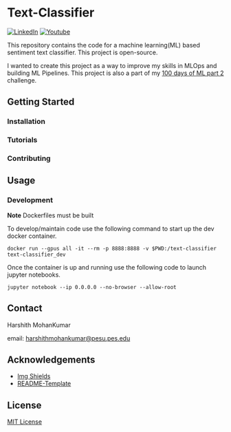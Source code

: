 # Text-Classifier
<!-- [![Contributors][contributors-shield]][contributors-url]
[![Forks][forks-shield]][forks-url]
[![Stargazers][stars-shield]][stars-url]
[![Issues][issues-shield]][issues-url]
[![MIT License][license-shield]][license-url] -->
[![LinkedIn][linkedin-shield]][linkedin-url]
[![Youtube][youtube-shield]][youtube-url]

<!-- DESCRIPTION -->
This repository contains the code for a machine learning(ML) based sentiment text classifier. This project is open-source.

I wanted to create this project as a way to improve my skills in MLOps and building ML Pipelines. This project is also a part of my [100 days of ML part 2](https://github.com/Harsh188/100-Days-of-ML-Pt2) challenge.

<!-- GETTING STARTED -->
## Getting Started


### Installation

### Tutorials

### Contributing

<!-- USAGE EXAMPLES -->
## Usage

### Development

**Note** Dockerfiles must be built

To develop/maintain code use the following command to start up the dev docker container.

```
docker run --gpus all -it --rm -p 8888:8888 -v $PWD:/text-classifier text-classifier_dev
```

Once the container is up and running use the following code to launch jupyter notebooks.

```
jupyter notebook --ip 0.0.0.0 --no-browser --allow-root
```

<!-- ROADMAP -->

<!-- CONTACT -->
## Contact

Harshith MohanKumar

email: harshithmohankumar@pesu.pes.edu 

<!-- ACKNOWLEDGEMENTS -->
## Acknowledgements
* [Img Shields](https://shields.io)
* [README-Template](Best-README-Template)

<!-- License -->
## License
[MIT License](https://github.com/HMK-projects/Text-Classifier/blob/main/LICENSE)

<!-- MARKDOWN LINKS & IMAGES --> 

[linkedin-shield]: https://img.shields.io/badge/-LinkedIn-black.svg?style=for-the-badge&logo=linkedin&colorB=555
[linkedin-url]: https://www.linkedin.com/in/harsh188/
[youtube-shield]: https://img.shields.io/badge/YouTube-FF0000?style=for-the-badge&logo=youtube&logoColor=white
[youtube-url]: https://www.youtube.com/channel/UCFpda-r5V_aHpBVgYhm_JDA
